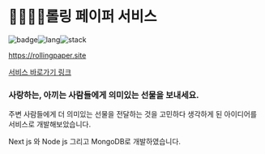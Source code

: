 # 👨‍👩‍👦‍👦롤링 페이퍼 서비스

![badge](https://img.shields.io/badge/Part-Front--end-brightgreen)![lang](https://img.shields.io/badge/Language-JavaScript-blue)![stack](https://img.shields.io/badge/-nodejs-yellow)

https://rollingpaper.site

[서비스 바로가기 링크](https://rollingpaper.site/)

### 사랑하는, 아끼는 사람들에게 의미있는 선물을 보내세요.

주변 사람들에게 더 의미있는 선물을 전달하는 것을 고민하다 생각하게 된 아이디어를 서비스로 개발해보았습니다.

Next js 와 Node js 그리고 MongoDB로 개발하였습니다.
